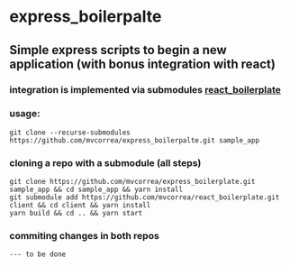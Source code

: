 # express_boilerpalte
## Simple express scripts to begin a new application (with bonus integration with react)
### integration is implemented via submodules [react_boilerplate](https://github.com/mvcorrea/react_boilerplate)
### usage: 
    git clone --recurse-submodules https://github.com/mvcorrea/express_boilerpalte.git sample_app
### cloning a repo with a submodule (all steps)
    git clone https://github.com/mvcorrea/express_boilerplate.git sample_app && cd sample_app && yarn install
    git submodule add https://github.com/mvcorrea/react_boilerplate.git client && cd client && yarn install
    yarn build && cd .. && yarn start
### commiting changes in both repos
    --- to be done
### 
